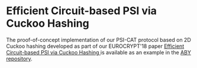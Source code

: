 # Efficient Circuit-based PSI via Cuckoo Hashing

The proof-of-concept implementation of our PSI-CAT protocol based on 2D Cuckoo hashing developed as part of our EUROCRYPT'18 paper [Efficient Circuit-based PSI via Cuckoo Hashing
](https://encrypto.de/papers/PSWW18.pdf) is available as an example in the [ABY repository](https://github.com/encryptogroup/ABY/tree/public/src/examples/psi_2D_CH).
